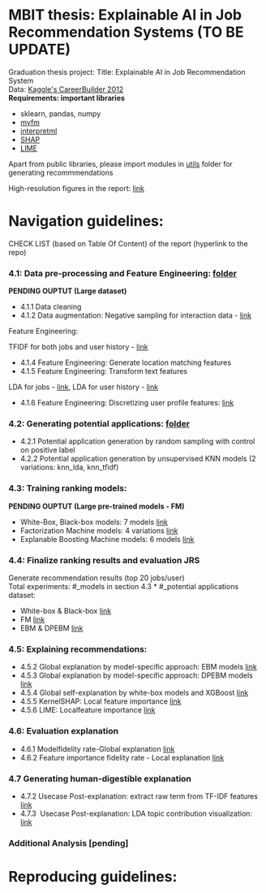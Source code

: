 # MBIT thesis: Explainable AI in Job Recommendation Systems (TO BE UPDATE)
Graduation thesis project: Title: Explainable AI in Job Recommendation System <br>
Data: [Kaggle's CareerBuilder 2012](https://www.kaggle.com/c/job-recommendation) <br>
**Requirements: important libraries**

- sklearn, pandas, numpy
- [myfm](https://myfm.readthedocs.io/en/stable/)
- [interpretml](https://interpret.ml/docs/getting-started)
- [SHAP](https://shap-lrjball.readthedocs.io/en/latest/index.html)
- [LIME](https://lime-ml.readthedocs.io/en/latest/)

Apart from public libraries, please import modules in [utils](https://github.com/anhtth16/ut_mbit_thesis/tree/main/utils) folder for generating recommmendations

High-resolution figures in the report: [link](https://github.com/anhtth16/ut_mbit_thesis/tree/main/figures_overleaf)

# Navigation guidelines:

CHECK LIST (based on Table Of Content) of the report (hyperlink to the repo)
### 4.1: Data pre-processing and Feature Engineering: [folder](https://github.com/anhtth16/ut_mbit_thesis/tree/main/nb_data_prep)
**PENDING OUPTUT (Large dataset)**

- 4.1.1 Data cleaning 
- 4.1.2 Data augmentation: Negative sampling for interaction data - [link](https://github.com/anhtth16/ut_mbit_thesis/blob/main/nb_data_prep/negative_sampling.ipynb)

Feature Engineering:

TFIDF for both jobs and user history - [link](https://github.com/anhtth16/ut_mbit_thesis/blob/main/nb_data_prep/feature_engineering_tfidf.ipynb) 

- 4.1.4 Feature Engineering: Generate location matching features 
- 4.1.5 Feature Engineering: Transform text features

LDA for jobs - [link](https://github.com/anhtth16/ut_mbit_thesis/blob/main/nb_data_prep/lda_jobs.ipynb), LDA for user history - [link](https://github.com/anhtth16/ut_mbit_thesis/blob/main/nb_data_prep/lda_users.ipynb)

- 4.1.6 Feature Engineering: Discretizing user profile features: [link](https://github.com/anhtth16/ut_mbit_thesis/blob/main/nb_data_prep/discretize_data.ipynb)

### 4.2: Generating potential applications: [folder](https://github.com/anhtth16/ut_mbit_thesis/tree/main/nb_ranking_data)

- 4.2.1 Potential application generation by random sampling with control on positive label
- 4.2.2 Potential application generation by unsupervised KNN models (2 variations: knn\_lda, knn\_tfidf)

### 4.3: Training ranking models:
**PENDING OUPTUT (Large pre-trained models - FM)**

- White-Box, Black-box models: 7 models [link](https://github.com/anhtth16/ut_mbit_thesis/tree/main/nb_baseline_tabular)
- Factorization Machine models: 4 variations [link](https://github.com/anhtth16/ut_mbit_thesis/tree/main/nb_myfm)
- Explanable Boosting Machine models: 6 models [link](https://github.com/anhtth16/ut_mbit_thesis/tree/main/xai_recsys)

### 4.4: Finalize ranking results and evaluation JRS
Generate recommendation results (top 20 jobs/user) <br>
Total experiments: \#_models in section 4.3 * \#_potential applications dataset:

- White-box & Black-box [link](https://github.com/anhtth16/ut_mbit_thesis/tree/main/nb_recsys_tabular)
- FM [link](https://github.com/anhtth16/ut_mbit_thesis/tree/main/nb_recsys_fm)
- EBM & DPEBM [link](https://github.com/anhtth16/ut_mbit_thesis/tree/main/nb_recsys_ebm)

### 4.5: Explaining recommendations:
- 4.5.2 Global explanation by model-specific approach: EBM models [link](https://github.com/anhtth16/ut_mbit_thesis/tree/main/nb_self_explanation)
- 4.5.3 Global explanation by model-specific approach: DPEBM models [link](https://github.com/anhtth16/ut_mbit_thesis/tree/main/nb_self_explanation)
- 4.5.4 Global self-explanation by white-box models and XGBoost [link](https://github.com/anhtth16/ut_mbit_thesis/tree/main/nb_self_explanation)
- 4.5.5 KernelSHAP: Local feature importance [link](https://github.com/anhtth16/ut_mbit_thesis/tree/main/xai_posthoc)
- 4.5.6 LIME: Localfeature importance [link](https://github.com/anhtth16/ut_mbit_thesis/tree/main/xai_posthoc)

### 4.6: Evaluation explanation

- 4.6.1 Modelfidelity rate-Global explanation [link](https://github.com/anhtth16/ut_mbit_thesis/tree/main/nb_xai_fidelity)
- 4.6.2 Feature importance fidelity rate - Local explanation  [link](https://github.com/anhtth16/ut_mbit_thesis/tree/main/nb_xai_fidelity)

### 4.7 Generating human-digestible explanation
- 4.7.2 Usecase Post-explanation: extract raw term from TF-IDF features [link](https://github.com/anhtth16/ut_mbit_thesis/blob/main/nb_xai_viz/usecase_viz_logreg_explanation.ipynb)
- 4.7.3  Usecase Post-explanation: LDA topic contribution visualization: [link](https://github.com/anhtth16/ut_mbit_thesis/blob/main/nb_xai_viz/usecase_viz_ebm_explanation.ipynb)

### Additional Analysis [pending]

# Reproducing guidelines:
